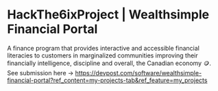 # HackThe6ixProject | Wealthsimple Financial Portal

A finance program that provides interactive and accessible financial literacies to customers in marginalized communities improving their financially intelligence, discipline and overall, the Canadian economy 🪙.
See submission here -> https://devpost.com/software/wealthsimple-financial-portal?ref_content=my-projects-tab&ref_feature=my_projects
